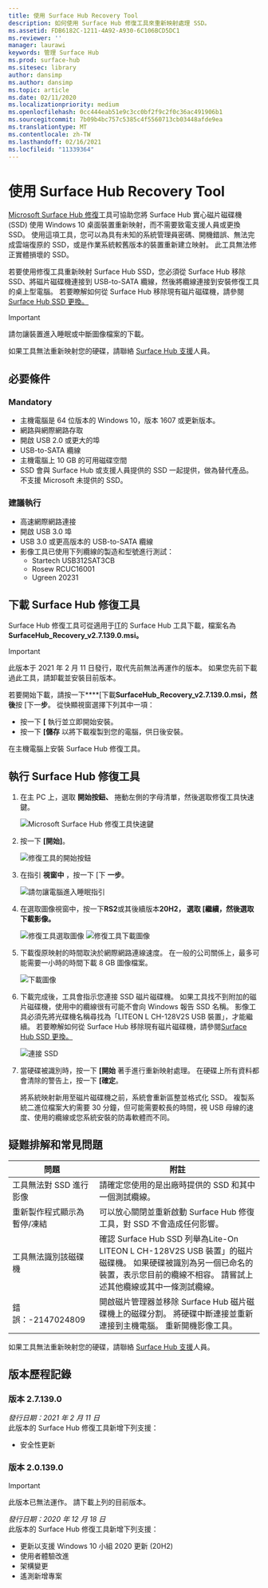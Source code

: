 ```yaml
---
title: 使用 Surface Hub Recovery Tool
description: 如何使用 Surface Hub 修復工具來重新映射處理 SSD。
ms.assetid: FDB6182C-1211-4A92-A930-6C106BCD5DC1
ms.reviewer: ''
manager: laurawi
keywords: 管理 Surface Hub
ms.prod: surface-hub
ms.sitesec: library
author: dansimp
ms.author: dansimp
ms.topic: article
ms.date: 02/11/2020
ms.localizationpriority: medium
ms.openlocfilehash: 0cc444eab51e9c3cc0bf2f9c2f0c36ac491906b1
ms.sourcegitcommit: 7b09b4bc757c5385c4f5560713cb03448afde9ea
ms.translationtype: MT
ms.contentlocale: zh-TW
ms.lasthandoff: 02/16/2021
ms.locfileid: "11339364"
---
```

# 使用 Surface Hub Recovery Tool

[Microsoft Surface Hub 修復](https://www.microsoft.com/download/details.aspx?id=52210)工具可協助您將 Surface Hub 實心磁片磁碟機 (SSD) 使用 Windows 10 桌面裝置重新映射，而不需要致電支援人員或更換 SSD。 使用這項工具，您可以為具有未知的系統管理員密碼、開機錯誤、無法完成雲端復原的 SSD，或是作業系統較舊版本的裝置重新建立映射。 此工具無法修正實體損壞的 SSD。

若要使用修復工具重新映射 Surface Hub SSD，您必須從 Surface Hub 移除 SSD、將磁片磁碟機連接到 USB-to-SATA 纜線，然後將纜線連接到安裝修復工具的桌上型電腦。 若要瞭解如何從 Surface Hub 移除現有磁片磁碟機，請參閱[Surface Hub SSD 更換。](surface-hub-ssd-replacement.md)

> [!IMPORTANT]
> 請勿讓裝置進入睡眠或中斷圖像檔案的下載。

如果工具無法重新映射您的硬碟，請聯絡 [Surface Hub 支援](https://support.microsoft.com/help/4037644/surface-contact-surface-warranty-and-software-support)人員。

##  <a name="prerequisites"></a>必要條件

###  <a name="mandatory"></a>Mandatory

- 主機電腦是 64 位版本的 Windows 10，版本 1607 或更新版本。
- 網路與網際網路存取
- 開啟 USB 2.0 或更大的埠
- USB-to-SATA 纜線
- 主機電腦上 10 GB 的可用磁碟空間
- SSD 會與 Surface Hub 或支援人員提供的 SSD 一起提供，做為替代產品。 不支援 Microsoft 未提供的 SSD。

###  <a name="recommended"></a>建議執行

- 高速網際網路連接
- 開啟 USB 3.0 埠
- USB 3.0 或更高版本的 USB-to-SATA 纜線
- 影像工具已使用下列纜線的製造和型號進行測試：
    - Startech USB312SAT3CB
    - Rosew RCUC16001
    - Ugreen 20231

##  <a name="download-surface-hub-recovery-tool"></a>下載 Surface Hub 修復工具

Surface Hub 修復工具可從適用于[IT](https://www.microsoft.com/download/details.aspx?id=52210)的 Surface Hub 工具下載，檔案名為**SurfaceHub_Recovery_v2.7.139.0.msi。**

> [!IMPORTANT]
> 此版本于 2021 年 2 月 11 日發行，取代先前無法再運作的版本。 如果您先前下載過此工具，請卸載並安裝目前版本。

若要開始下載，請按一下****[下載**SurfaceHub_Recovery_v2.7.139.0.msi，然後**按 [下一**步**。 從快顯視窗選擇下列其中一項：

- 按一下 **[** 執行並立即開始安裝。
- 按一下 **[儲存** 以將下載複製到您的電腦，供日後安裝。

在主機電腦上安裝 Surface Hub 修復工具。

##  <a name="run-surface-hub-recovery-tool"></a>執行 Surface Hub 修復工具

1. 在主 PC 上，選取 **開始按鈕、** 捲動左側的字母清單，然後選取修復工具快速鍵。

    ![Microsoft Surface Hub 修復工具快速鍵](images/shrt-shortcut.png)

2. 按一下 **\[開始\]**。

    ![修復工具的開始按鈕](images/shrt-start.png)


3. 在指引 **視窗中** ，按一下 [下 **一步**。

    ![請勿讓電腦進入睡眠指引](images/shrt-guidance.png)

4. 在選取圖像視窗中，按一下**RS2**或其後續版本******20H2，** 選取 [繼續，然後選取**下載影像。**

     ![修復工具選取圖像 ](images/shrt-select-image.png) ![ 修復工具下載圖像](images/shrt-download-image.png)

5. 下載復原映射的時間取決於網際網路連線速度。 在一般的公司關係上，最多可能需要一小時的時間下載 8 GB 圖像檔案。

    ![下載圖像](images/shrt-download.png)



5. 下載完成後，工具會指示您連接 SSD 磁片磁碟機。 如果工具找不到附加的磁片磁碟機，使用中的纜線很有可能不會向 Windows 報告 SSD 名稱。  影像工具必須先將光碟機名稱尋找為「LITEON L CH-128V2S USB 裝置」，才能繼續。  若要瞭解如何從 Surface Hub 移除現有磁片磁碟機，請參閱[Surface Hub SSD 更換。](surface-hub-ssd-replacement.md)

    ![連接 SSD](images/shrt-drive.png)

6. 當硬碟被識別時，按一下 **[開始** 著手進行重新映射處理。 在硬碟上所有資料都會清除的警告上，按一下 **[確定**。



    將系統映射新用至磁片磁碟機之前，系統會重新區整並格式化 SSD。 複製系統二進位檔案大約需要 30 分鐘，但可能需要較長的時間，視 USB 母線的速度、使用的纜線或您系統安裝的防毒軟體而不同。



##  <a name="troubleshooting-and-common-problems"></a>疑難排解和常見問題

問題 | 附註
--- | ---
工具無法對 SSD 進行影像 | 請確定您使用的是出廠時提供的 SSD 和其中一個測試纜線。
重新製作程式顯示為暫停/凍結 | 可以放心關閉並重新啟動 Surface Hub 修復工具，對 SSD 不會造成任何影響。
工具無法識別該磁碟機 | 確認 Surface Hub SSD 列舉為Lite-On LITEON L CH-128V2S USB 裝置」的磁片磁碟機。  如果硬碟被識別為另一個已命名的裝置，表示您目前的纜線不相容。 請嘗試上述其他纜線或其中一條測試纜線。
錯誤：-2147024809 | 開啟磁片管理器並移除 Surface Hub 磁片磁碟機上的磁碟分割。  將硬碟中斷連接並重新連接到主機電腦。 重新開機影像工具。

如果工具無法重新映射您的硬碟，請聯絡 [Surface Hub 支援](https://support.microsoft.com/help/4037644/surface-contact-surface-warranty-and-software-support)人員。

##  <a name="version-history"></a>版本歷程記錄


###  <a name="version-v2.7.139.0"></a>版本 2.7.139.0

*發行日期：2021 年 2 月 11 日*<br>
此版本的 Surface Hub 修復工具新增下列支援：

- 安全性更新


###  <a name="version-v2.0.139.0"></a>版本 2.0.139.0

> [!IMPORTANT]
> 此版本已無法運作。 請下載上列的目前版本。 

*發行日期：2020 年 12 月 18 日*<br>
此版本的 Surface Hub 修復工具新增下列支援：
- 更新以支援 Windows 10 小組 2020 更新 (20H2) 
- 使用者體驗改進
- 架構變更
- 遙測新增專案

